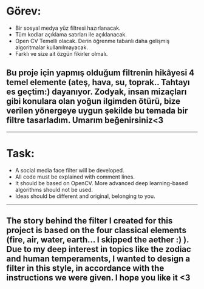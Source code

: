 # Görev:
- Bir sosyal medya yüz filtresi hazırlanacak.
- Tüm kodlar açıklama satırları ile açıklanacak.
- Open CV Temelli olacak. Derin öğrenme tabanlı daha gelişmiş algoritmalar kullanılmayacak.
- Farklı ve size ait özgün fikirler olmalı.

## Bu proje için yapmış olduğum filtrenin hikâyesi 4 temel elemente (ateş, hava, su, toprak.. Tahtayı es geçtim:) dayanıyor. Zodyak, insan mizaçları gibi konulara olan yoğun ilgimden ötürü, bize verilen yönergeye uygun şekilde bu temada bir filtre tasarladım. Umarım beğenirsiniz<3
  <hr>
  
# Task:  
- A social media face filter will be developed.
- All code must be explained with comment lines.
- It should be based on OpenCV. More advanced deep learning-based algorithms should not be used.
- Ideas should be different and original, belonging to you.
<hr>

## The story behind the filter I created for this project is based on the four classical elements (fire, air, water, earth... I skipped the aether :) ). Due to my deep interest in topics like the zodiac and human temperaments, I wanted to design a filter in this style, in accordance with the instructions we were given. I hope you like it <3
